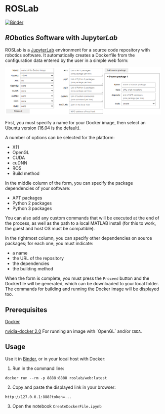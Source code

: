 # ROSLab
[![Binder](https://mybinder.org/badge_logo.svg)](https://mybinder.org/v2/gh/RobInLabUJI/ROSLab/web?filepath=CreateDockerFile.ipynb)

## *RO*botics *S*oftware with Jupyter*Lab*

ROSLab is a [JupyterLab](https://jupyterlab.readthedocs.io/en/stable/)
environment for a source code repository with robotics software. 
It automatically creates a Dockerfile
from the configuration data entered by the user in a simple web form:

![UI form](ui_form.png "UI form")

First, you must specify a name for your Docker image, then select an Ubuntu version (16.04 is the default).

A number of options can be selected for the platform:
* X11
* OpenGL
* CUDA
* cuDNN
* ROS
* Build method

In the middle column of the form, you can specify the package dependencies of your software:
* APT packages
* Python 2 packages
* Python 3 packages

You can also add any custom commands that will be executed at the end of the process, as well as the path
to a local MATLAB install (for this to work, the guest and host OS must be compatible).

In the rightmost column, you can specify other dependencies on source packages; for each one, you must indicate:
* a name
* the URL of the repository
* the dependencies
* the building method

When the form is complete, you must press the `Proceed` button and the Dockerfile will be generated, which can be downloaded to your local folder. The commands for building and running the Docker image will be displayed too.

## Prerequisites

[Docker](https://www.docker.com/)

[nvidia-docker 2.0](https://github.com/nvidia/nvidia-docker/wiki/Installation-(version-2.0)) For running an image with `OpenGL` and/or `CUDA`.

## Usage

Use it in [Binder](https://mybinder.org/v2/gh/RobInLabUJI/ROSLab/web?filepath=CreateDockerFile.ipynb), or in your local host with Docker:
1. Run in the command line:
```
docker run --rm -p 8888:8888 roslab/web:latest
```
2. Copy and paste the displayed link in your browser:
```
http://127.0.0.1:888?token=...
```
3. Open the notebook `CreateDockerFile.ipynb`
